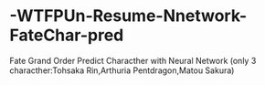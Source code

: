 # -WTFPUn-Resume-Nnetwork-FateChar-pred
Fate Grand Order Predict Characther with Neural Network (only 3 characther:Tohsaka Rin,Arthuria Pentdragon,Matou Sakura)
